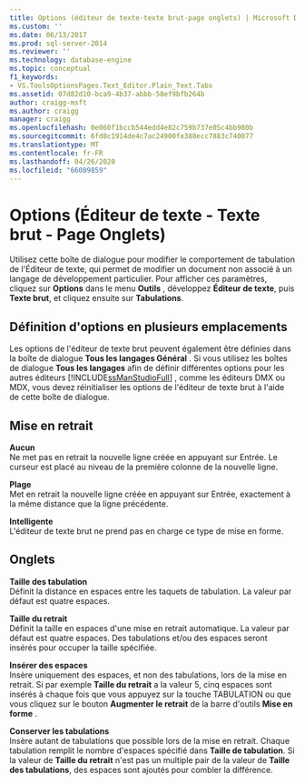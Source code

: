```yaml
---
title: Options (éditeur de texte-texte brut-page onglets) | Microsoft Docs
ms.custom: ''
ms.date: 06/13/2017
ms.prod: sql-server-2014
ms.reviewer: ''
ms.technology: database-engine
ms.topic: conceptual
f1_keywords:
- VS.ToolsOptionsPages.Text_Editor.Plain_Text.Tabs
ms.assetid: 07d82d10-bca9-4b37-abbb-58ef9bfb264b
author: craigg-msft
ms.author: craigg
manager: craigg
ms.openlocfilehash: 0e060f1bccb544edd4e82c759b737e05c4bb980b
ms.sourcegitcommit: 6fd8c1914de4c7ac24900fe388ecc7883c740077
ms.translationtype: MT
ms.contentlocale: fr-FR
ms.lasthandoff: 04/26/2020
ms.locfileid: "66089859"
---
```

# <a name="options-text-editor---plain-text---tabs-page"></a>Options (Éditeur de texte - Texte brut - Page Onglets)
  Utilisez cette boîte de dialogue pour modifier le comportement de tabulation de l'Éditeur de texte, qui permet de modifier un document non associé à un langage de développement particulier. Pour afficher ces paramètres, cliquez sur **Options** dans le menu **Outils** , développez **Éditeur de texte**, puis **Texte brut**, et cliquez ensuite sur **Tabulations**.  
  
## <a name="setting-options-in-multiple-locations"></a>Définition d'options en plusieurs emplacements  
 Les options de l'éditeur de texte brut peuvent également être définies dans la boîte de dialogue **Tous les langages Général** . Si vous utilisez les boîtes de dialogue **Tous les langages** afin de définir différentes options pour les autres éditeurs [!INCLUDE[ssManStudioFull](../includes/ssmanstudiofull-md.md)] , comme les éditeurs DMX ou MDX, vous devez réinitialiser les options de l'éditeur de texte brut à l'aide de cette boîte de dialogue.  
  
## <a name="indenting"></a>Mise en retrait  
 **Aucun**  
 Ne met pas en retrait la nouvelle ligne créée en appuyant sur Entrée. Le curseur est placé au niveau de la première colonne de la nouvelle ligne.  
  
 **Plage**  
 Met en retrait la nouvelle ligne créée en appuyant sur Entrée, exactement à la même distance que la ligne précédente.  
  
 **Intelligente**  
 L'éditeur de texte brut ne prend pas en charge ce type de mise en forme.  
  
## <a name="tabs"></a>Onglets  
 **Taille des tabulation**  
 Définit la distance en espaces entre les taquets de tabulation. La valeur par défaut est quatre espaces.  
  
 **Taille du retrait**  
 Définit la taille en espaces d'une mise en retrait automatique. La valeur par défaut est quatre espaces. Des tabulations et/ou des espaces seront insérés pour occuper la taille spécifiée.  
  
 **Insérer des espaces**  
 Insère uniquement des espaces, et non des tabulations, lors de la mise en retrait. Si par exemple **Taille du retrait** a la valeur 5, cinq espaces sont insérés à chaque fois que vous appuyez sur la touche TABULATION ou que vous cliquez sur le bouton **Augmenter le retrait** de la barre d'outils **Mise en forme** .  
  
 **Conserver les tabulations**  
 Insère autant de tabulations que possible lors de la mise en retrait. Chaque tabulation remplit le nombre d'espaces spécifié dans **Taille de tabulation**. Si la valeur de **Taille du retrait** n'est pas un multiple pair de la valeur de **Taille des tabulations**, des espaces sont ajoutés pour combler la différence.  
  
  
